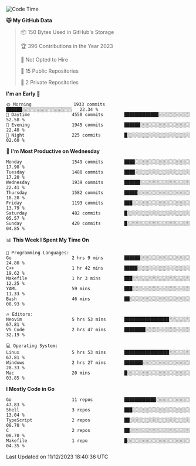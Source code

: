 <!--START_SECTION:waka-->
![Code Time](http://img.shields.io/badge/Code%20Time-263%20hrs%206%20mins-blue)

**🐱 My GitHub Data** 

> 📦 150 Bytes Used in GitHub's Storage 
 > 
> 🏆 396 Contributions in the Year 2023
 > 
> 🚫 Not Opted to Hire
 > 
> 📜 15 Public Repositories 
 > 
> 🔑 2 Private Repositories 
 > 
**I'm an Early 🐤** 

```text
🌞 Morning                1933 commits        ██████░░░░░░░░░░░░░░░░░░░   22.34 % 
🌆 Daytime                4550 commits        █████████████░░░░░░░░░░░░   52.58 % 
🌃 Evening                1945 commits        ██████░░░░░░░░░░░░░░░░░░░   22.48 % 
🌙 Night                  225 commits         █░░░░░░░░░░░░░░░░░░░░░░░░   02.60 % 
```
📅 **I'm Most Productive on Wednesday** 

```text
Monday                   1549 commits        ████░░░░░░░░░░░░░░░░░░░░░   17.90 % 
Tuesday                  1488 commits        ████░░░░░░░░░░░░░░░░░░░░░   17.20 % 
Wednesday                1939 commits        ██████░░░░░░░░░░░░░░░░░░░   22.41 % 
Thursday                 1582 commits        █████░░░░░░░░░░░░░░░░░░░░   18.28 % 
Friday                   1193 commits        ███░░░░░░░░░░░░░░░░░░░░░░   13.79 % 
Saturday                 482 commits         █░░░░░░░░░░░░░░░░░░░░░░░░   05.57 % 
Sunday                   420 commits         █░░░░░░░░░░░░░░░░░░░░░░░░   04.85 % 
```


📊 **This Week I Spent My Time On** 

```text
💬 Programming Languages: 
Go                       2 hrs 9 mins        ██████░░░░░░░░░░░░░░░░░░░   24.80 % 
C++                      1 hr 42 mins        █████░░░░░░░░░░░░░░░░░░░░   19.62 % 
Makefile                 1 hr 3 mins         ███░░░░░░░░░░░░░░░░░░░░░░   12.25 % 
YAML                     59 mins             ███░░░░░░░░░░░░░░░░░░░░░░   11.33 % 
Bash                     46 mins             ██░░░░░░░░░░░░░░░░░░░░░░░   08.93 % 

🔥 Editors: 
Neovim                   5 hrs 53 mins       █████████████████░░░░░░░░   67.81 % 
VS Code                  2 hrs 47 mins       ████████░░░░░░░░░░░░░░░░░   32.19 % 

💻 Operating System: 
Linux                    5 hrs 53 mins       █████████████████░░░░░░░░   67.81 % 
Windows                  2 hrs 27 mins       ███████░░░░░░░░░░░░░░░░░░   28.33 % 
Mac                      20 mins             █░░░░░░░░░░░░░░░░░░░░░░░░   03.85 % 
```

**I Mostly Code in Go** 

```text
Go                       11 repos            ████████████░░░░░░░░░░░░░   47.83 % 
Shell                    3 repos             ███░░░░░░░░░░░░░░░░░░░░░░   13.04 % 
TypeScript               2 repos             ██░░░░░░░░░░░░░░░░░░░░░░░   08.70 % 
C                        2 repos             ██░░░░░░░░░░░░░░░░░░░░░░░   08.70 % 
Makefile                 1 repo              █░░░░░░░░░░░░░░░░░░░░░░░░   04.35 % 
```




 Last Updated on 11/12/2023 18:40:36 UTC
<!--END_SECTION:waka-->
